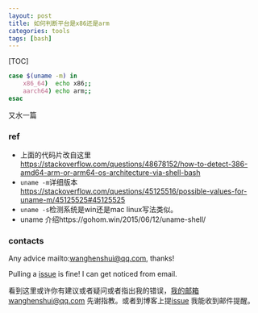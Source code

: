 ```yaml
---
layout: post
title: 如何判断平台是x86还是arm
categories: tools
tags: [bash]
---
```


  

[TOC]

```bash
case $(uname -m) in
    x86_64)  echo x86;;
    aarch64) echo arm;;
esac
```

又水一篇

### ref

- 上面的代码片改自这里 https://stackoverflow.com/questions/48678152/how-to-detect-386-amd64-arm-or-arm64-os-architecture-via-shell-bash
- `uname -m`详细版本 https://stackoverflow.com/questions/45125516/possible-values-for-uname-m/45125525#45125525
- `uname -s`检测系统是win还是mac linux写法类似。
- uname 介绍https://gohom.win/2015/06/12/uname-shell/



### contacts

Any advice mailto:wanghenshui@qq.com, thanks! 

Pulling a [issue](https://github.com/wanghenshui/wanghenshui.github.io/issues/new) is fine! I can get noticed from email.

看到这里或许你有建议或者疑问或者指出我的错误，我的邮箱wanghenshui@qq.com 先谢指教。或者到博客上提[issue](https://github.com/wanghenshui/wanghenshui.github.io/issues/new) 我能收到邮件提醒。